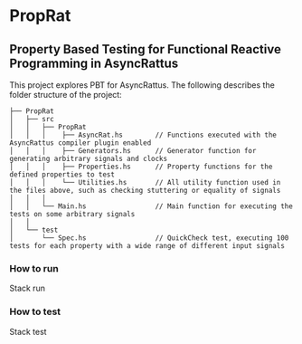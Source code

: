 # PropRat
## Property Based Testing for Functional Reactive Programming in AsyncRattus
This project explores PBT for AsyncRattus.
The following describes the folder structure of the project:

```
├── PropRat
│   ├── src
│   │   ├── PropRat
│   │   │    ├── AsyncRat.hs        // Functions executed with the AsyncRattus compiler plugin enabled
│   │   │    ├── Generators.hs      // Generator function for generating arbitrary signals and clocks
│   │   │    ├── Properties.hs      // Property functions for the defined properties to test
│   │   │    └── Utilities.hs       // All utility function used in the files above, such as checking stuttering or equality of signals
│   │   │
│   │   └── Main.hs                 // Main function for executing the tests on some arbitrary signals
│   │
│   └── test
│       └── Spec.hs                 // QuickCheck test, executing 100 tests for each property with a wide range of different input signals

```


### How to run
Stack run

### How to test
Stack test